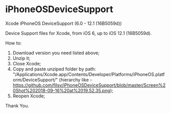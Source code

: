 # iPhoneOSDeviceSupport
Xcode iPhoneOS DeviceSupport (6.0 - 12.1 (16B5059d))

Device Support files for Xcode, from iOS 6, up to iOS 12.1 (16B5059d).

How to:

1) Download version you need listed above;
2) Unzip it;
3) Close Xcode;
4) Copy and paste unziped folder by path: "/Applications/Xcode.app/Contents/Developer/Platforms/iPhoneOS.platform/DeviceSupport/" (hierarchy like - https://github.com/filsv/iPhoneOSDeviceSupport/blob/master/Screen%20Shot%202018-09-16%20at%2019.52.35.png);
5) Reopen Xcode;

Thank You.
